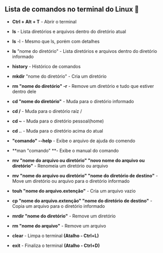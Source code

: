## Lista de comandos no terminal do Linux :bookmark_tabs:

 - **Ctrl + Alt + T** - Abrir o terminal

 - **ls** - Lista diretórios e arquivos dentro do diretório atual

 - **ls** -l - Mesmo que ls, porém com detalhes

 - **ls** "nome do diretório" - Lista diretórios e arquivos dentro do diretório informado

 - **history** - Histórico de comandos

 - **mkdir** "nome do diretório" - Cria um diretório

 - **rm "nome do diretório" -r** - Remove um diretório e tudo que estiver dentro dele

 - **cd "nome do diretório"** - Muda para o diretório informado

 - **cd /** - Muda para o diretório raíz /

 - **cd ~** - Muda para o diretório pessoal(home)

 - **cd ..** - Muda para o diretório acima do atual

 - **"comando" --help** - Exibe o arquivo de ajuda do comendo

 - **man "comando" **- Exibe o manual do comando

 - **mv "nome do arquivo ou diretório" "novo nome do arquivo ou diretório"** - Renomeia um diretório ou arquivo

 - **mv "nome do arquivo ou diretório" "nome do diretório de destino"** - Move um diretório ou arquivo para o diretório informado

 - **touh "nome do arquivo.extenção"** - Cria um arquivo vazio

 - **cp "nome do arquivo.extenção" "nome do diretório de destino"** - Copia um arquivo para o diretório informado

 - **mrdir "nome do diretório"** - Remove um diretório

 - **rm "nome do arquivo"** - Remove um arquivo

 - **clear** - Limpa o terminal **(Atalho - Ctrl+L)**

 - **exit** - Finaliza o terminal **(Atalho - Ctrl+D)**

   